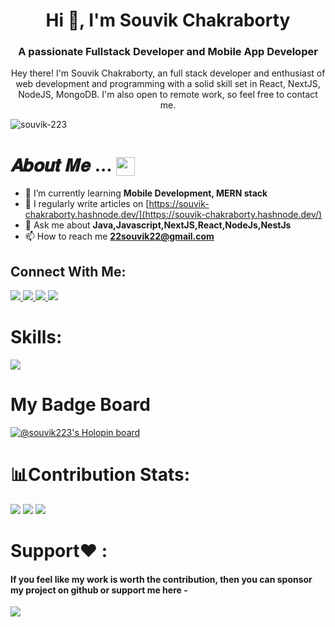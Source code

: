 <h1 align="center">Hi 👋, I'm Souvik Chakraborty</h1>
<h3 align="center">A passionate Fullstack Developer and Mobile App Developer </h3>
<p align="center" >
 Hey there! I'm Souvik Chakraborty, an full stack developer and enthusiast of web development and programming with a solid skill set in React, NextJS, NodeJS, MongoDB. I'm also open to remote work, so feel free to contact me.
</p>
<p align="left"> <img src="https://komarev.com/ghpvc/?username=souvik-223&label=Profile%20views&color=0e75b6&style=flat" alt="souvik-223" /> </p>

#  𝑨𝒃𝒐𝒖𝒕 𝑴𝒆 ... <img align="center" src="https://user-images.githubusercontent.com/106914208/213806625-795bf34c-ff4c-47ec-a094-c2b538209d9e.gif" width="30" />
- 🌱 I’m currently learning **Mobile Development, MERN stack**
- 📝 I regularly write articles on [https://souvik-chakraborty.hashnode.dev/](https://souvik-chakraborty.hashnode.dev/)
- 💬 Ask me about **Java,Javascript,NextJS,React,NodeJs,NestJs**
- 📫 How to reach me **22souvik22@gmail.com**

## Connect With Me:

  <a href="https://linkedin.com/in/souvikchakraborty-developer">
    <img src="https://skillicons.dev/icons?i=linkedin" />
  </a>
  <a href="https://twitter.com/@_souvik_kr">
    <img src="https://skillicons.dev/icons?i=twitter" />
  </a>
  <a href="https://dev.to/@souvik223">
    <img src="https://skillicons.dev/icons?i=devto" />
  </a>
  <a href="https://www.instagram.com/_souvik_chakraborty/">
    <img src="https://skillicons.dev/icons?i=instagram" />
  </a>


# Skills:

  <a href="https://skillicons.dev">
    <img src="https://skillicons.dev/icons?i=js,ts,go,nextjs,react,vite,nodejs,express,prisma,graphql,py,java,c,git,github,githubactions,html,css,tailwind,figma,firebase,mongodb,postman,kotlin,androidstudio,nginx,vscode,idea,netlify,vercel,ai,ps" />
  </a>

# My Badge Board

[![@souvik223's Holopin board](https://holopin.me/souvik223)](https://holopin.io/@souvik223)

# 📊Contribution Stats:
![](https://github-readme-stats.vercel.app/api?username=Souvik-223&theme=midnight-purple&hide_border=false&include_all_commits=true&count_private=true)
![](https://github-readme-stats.vercel.app/api/top-langs/?username=Souvik-223&theme=algolia&hide_border=false&include_all_commits=true&count_private=true&langs_count=8&layout=compact)
![](https://github-readme-streak-stats.herokuapp.com/?user=Souvik-223&theme=neon&hide_border=false)

# Support❤ :
<h4 align="left">If you feel like my work is worth the contribution, then you can sponsor my project on github or support me here - </h4>
<a href="https://www.buymeacoffee.com/22souvik22r"><img src="https://img.buymeacoffee.com/button-api/?text=Buy me a book&emoji=📖&slug=22souvik22r&button_colour=FFDD00&font_colour=000000&font_family=Cookie&outline_colour=000000&coffee_colour=ffffff" /></a>


